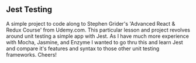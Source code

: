 
## Jest Testing

A simple project to code along to Stephen Grider's 'Advanced React & Redux Course' from Udemy.com. This particular lesson and project revolves around unit testing a simple app with Jest. As I have much more experience with Mocha, Jasmine, and Enzyme I wanted to go thru this and learn Jest and compare it's features and syntax to those other unit testing frameworks. Cheers!